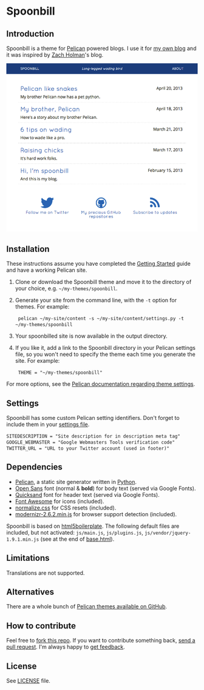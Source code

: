 # Spoonbill

## Introduction

Spoonbill is a theme for [Pelican](http://docs.getpelican.com/) powered blogs. I use it for [my own blog](http://peterdesmet.com) and it was inspired by [Zach Holman](http://zachholman.com/)'s blog.

![screenshot](screenshot.png)

## Installation

These instructions assume you have completed the [Getting Started](http://docs.getpelican.com/en/latest/getting_started.html) guide and have a working Pelican site.

1. Clone or download the Spoonbill theme and move it to the directory of your choice, e.g. `~/my-themes/spoonbill`.
2. Generate your site from the command line, with the `-t` option for themes. For example:

		pelican ~/my-site/content -s ~/my-site/content/settings.py -t ~/my-themes/spoonbill

3. Your spoonbilled site is now available in the output directory.
4. If you like it, add a link to the Spoonbill directory in your Pelican settings file, so you won't need to specify the theme each time you generate the site. For example:

		THEME = "~/my-themes/spoonbill"


For more options, see the [Pelican documentation regarding theme settings](http://docs.getpelican.com/en/latest/settings.html#themes).

## Settings

Spoonbill has some custom Pelican setting identifiers. Don't forget to include them in your [settings file](http://docs.getpelican.com/en/latest/settings.html).

	SITEDESCRIPTION = "Site description for in description meta tag"
	GOOGLE_WEBMASTER = "Google Webmasters Tools verification code"
	TWITTER_URL = "URL to your Twitter account (used in footer)"

## Dependencies

* [Pelican](http://docs.getpelican.com/), a static site generator written in [Python](http://www.python.org/).
* [Open Sans](http://www.google.com/fonts/specimen/Open+Sans) font (normal & **bold**) for body text (served via Google Fonts).
* [Quicksand](http://www.google.com/fonts/specimen/Quicksand) font for header text (served via Google Fonts).
* [Font Awesome](http://fortawesome.github.io/Font-Awesome/) for icons (included).
* [normalize.css](https://github.com/necolas/normalize.css) for CSS resets (included).
* [modernizr-2.6.2.min.js](http://modernizr.com/) for browser support detection (included).

Spoonbill is based on [html5boilerplate](http://html5boilerplate.com/). The following default files are included, but not activated: `js/main.js`, `js/plugins.js`, `js/vendor/jquery-1.9.1.min.js` (see at the end of [base.html](templates/base.html)).

## Limitations

Translations are not supported.

## Alternatives

There are a whole bunch of [Pelican themes available on GitHub](https://github.com/getpelican/pelican-themes).

## How to contribute

Feel free to [fork this repo](https://help.github.com/articles/fork-a-repo). If you want to contribute something back, [send a pull request](https://help.github.com/articles/using-pull-requests). I'm always happy to [get feedback](https://twitter.com/peterdesmet).

## License

See [LICENSE](LICENSE) file.
